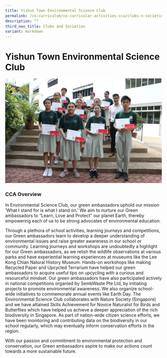 ```yaml
---
title: Yishun Town Environmental Science Club
permalink: /co-curriculum/co-curricular-activities-cca/clubs-n-societies/yishun-town-environmental-science-club/
description: ""
third_nav_title: Clubs and Societies
variant: markdown
---
```

# **Yishun Town Environmental Science Club**

![](/images/YT_Environmental_Science_Club.jpeg)

### CCA Overview

In Environmental Science Club, our green ambassadors uphold our mission ‘What I stand for is what I stand on.’ We aim to nurture our Green ambassadors to “Learn, Love and Protect” our planet Earth, thereby empowering each of us to be strong advocates of environmental education.

Through a plethora of school activities, learning journeys and competitions, our Green ambassadors learn to develop a deeper understanding of environmental issues and raise greater awareness in our school or community. Learning journeys and workshops are undoubtedly a highlight for our Green ambassadors, as we relish the wildlife observations at various parks and have experiential learning experiences at museums like the Lee Kong Chian Natural History Museum. Hands-on workshops like making Recycled Paper and Upcycled Terrarium have helped our green ambassadors to acquire useful tips on upcycling with a curious and resourceful mindset. Our green ambassadors have also participated actively in national competitions organied by SembWaste Pte Ltd, by initiating projects to promote environmental awareness. We also organize school-wide initiatives to commemorate annual events like Earth Day. The Environmental Science Club collaborates with Nature Society (Singapore) and we have attained Skills Achievement for Novice Naturalist for Birds and Butterflies which have helped us achieve a deeper appreciation of the rich biodiversity in Singapore. As part of nation-wide citizen science efforts, we have been monitoring and contributing data on the biodiversity in our school regularly, which may eventually inform conservation efforts in the region.

With our passion and commitment to environmental protection and conservation, our Green ambassadors aspire to make our actions count towards a more sustainable future.